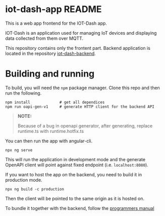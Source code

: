 # iot-dash-app README

This is a web app frontend for the IOT-Dash app.

IOT-Dash is an application used for managing IoT devices and displaying data collected from them over MQTT.

This repository contains only the frontent part. Backend application is located in the repository [iot-dash-backend](https://github.com/Muph0/iot-dash-backend).

# Building and running

To build, you will need the `npm` package manager.
Clone this repo and then run the following.

```
npm install             # get all dependices
npm run oapi-gen-v1     # generate HTTP client for the backend API
```

> **NOTE:**
>
> Because of a bug in openapi generator, after generating,
> replace runtime.ts with runtime.hotfix.ts

You can then run the app with angular-cli.
```
npx ng serve
```

This will run the application in development mode and the generate OpenAPI client will point against fixed endpoint (i.e. `localhost:8080`).

If you want to host the app on the backend, you need to build it in production mode.
```
npx ng build -c production
```

Then the client will be pointed to the same origin as it is hosted on.

To bundle it together with the backend, follow the [programmers manual](https://muph0.github.io/iot-dash-backend/)
